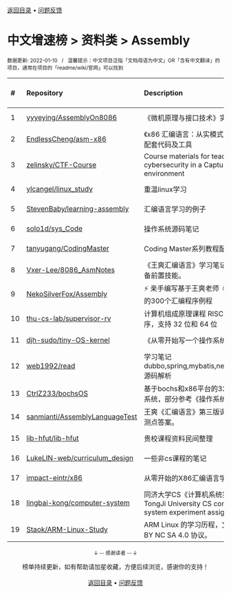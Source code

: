 <a href="https://gitee.com/GrowingGit/GitHub-Chinese-Top-Charts#github中文排行榜">返回目录</a> • <a href="/content/docs/feedback.md">问题反馈</a>

# 中文增速榜 > 资料类 > Assembly
<sub>数据更新: 2022-01-10&nbsp;&nbsp;&nbsp;/&nbsp;&nbsp;&nbsp;温馨提示：中文项目泛指「文档母语为中文」OR「含有中文翻译」的项目，通常在项目的「readme/wiki/官网」可以找到</sub>

|#|Repository|Description|Stars|Average daily growth|Updated|
|:-|:-|:-|:-|:-|:-|
|1|[yyyeying/AssemblyOn8086](https://gitee.com/yyyeying/AssemblyOn8086)|《微机原理与接口技术》实验|2|0|2021-10-29|
|2|[EndlessCheng/asm-x86](https://gitee.com/EndlessCheng/asm-x86)|《x86 汇编语言：从实模式到保护模式》配套代码及工具|3|0|2021-10-29|
|3|[zelinsky/CTF-Course](https://gitee.com/zelinsky/CTF-Course)|Course materials for teaching cybersecurity in a Capture the Flag environment|44|0|2021-08-18|
|4|[ylcangel/linux_study](https://gitee.com/ylcangel/linux_study)|重温linux学习|4|0|2021-07-11|
|5|[StevenBaby/learning-assembly](https://gitee.com/StevenBaby/learning-assembly)|汇编语言学习的例子|2|0|2021-08-05|
|6|[solo1d/sys_Code](https://gitee.com/solo1d/sys_Code)|操作系统源码笔记|2|0|2021-07-22|
|7|[tanyugang/CodingMaster](https://gitee.com/tanyugang/CodingMaster)|Coding Master系列教程配套代码。|65|0|2021-09-04|
|8|[Vxer-Lee/8086_AsmNotes](https://gitee.com/Vxer-Lee/8086_AsmNotes)|《王爽汇编语言》学习笔记，学逆向必备前置技能。|3|0|2021-09-29|
|9|[NekoSilverFox/Assembly](https://gitee.com/NekoSilverFox/Assembly)|⚡ 亲手编写基于王爽老师《汇编语言》的300个汇编程序例程|54|0|2021-12-30|
|10|[thu-cs-lab/supervisor-rv](https://gitee.com/thu-cs-lab/supervisor-rv)|计算机组成原理课程 RISC-V 监控程序，支持 32 位和 64 位|67|0|2021-09-20|
|11|[djh-sudo/tiny-OS-kernel](https://gitee.com/djh-sudo/tiny-OS-kernel)|《从零开始写一个操作系统》|3|0|2021-10-10|
|12|[web1992/read](https://gitee.com/web1992/read)|学习笔记 dubbo,spring,mybatis,netty,rocketmq 源码解析|25|0|2022-01-09|
|13|[CtrlZ233/bochsOS](https://gitee.com/CtrlZ233/bochsOS)|基于bochs和x86平台的32为微型操作系统，部分参考《操作系统真象还原》|4|0|2021-07-26|
|14|[sanmianti/AssemblyLanguageTest](https://gitee.com/sanmianti/AssemblyLanguageTest)|王爽《汇编语言》第三版课后实验及检测点答案。|75|0|2021-07-26|
|15|[lib-hfut/lib-hfut](https://gitee.com/lib-hfut/lib-hfut)|贵校课程资料民间整理|161|0|2021-12-21|
|16|[LukeLIN-web/curriculum_design](https://gitee.com/LukeLIN-web/curriculum_design)|一些非cs课程的笔记|4|0|2021-11-30|
|17|[impact-eintr/x86](https://gitee.com/impact-eintr/x86)|从零开始的X86汇编语言学习|2|0|2022-01-07|
|18|[lingbai-kong/computer-system](https://gitee.com/lingbai-kong/computer-system)|同济大学CS《计算机系统实验》实验二TongJi University CS computer system experiment assignment 2|2|0|2021-07-25|
|19|[Staok/ARM-Linux-Study](https://gitee.com/Staok/ARM-Linux-Study)|ARM Linux 的学习历程，文章遵守 CC BY NC SA 4.0 协议。|6|0|2021-09-27|

<div align="center">
    <p><sub>↓ -- 感谢读者 -- ↓</sub></p>
    榜单持续更新，如有帮助请加星收藏，方便后续浏览，感谢你的支持！
</div>

<br/>

<div align="center"><a href="https://gitee.com/GrowingGit/GitHub-Chinese-Top-Charts#github中文排行榜">返回目录</a> • <a href="/content/docs/feedback.md">问题反馈</a></div>
